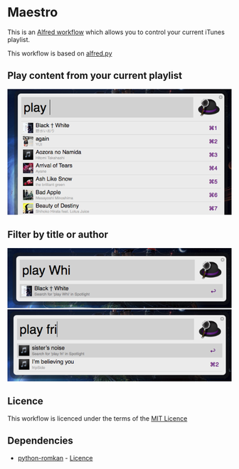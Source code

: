 Maestro
====================

This is an [Alfred workflow](http://alfredapp.com) which allows you to control your current iTunes playlist.

This workflow is based on [alfred.py](https://github.com/Kasoki/alfred.py)

## Play content from your current playlist
![play](screen_1.png)

## Filter by title or author
![title](screen_2.png)
![author](screen_3.png)

Licence
--------

This workflow is licenced under the terms of the [MIT Licence](http://opensource.org/licenses/MIT)

Dependencies
------------

* [python-romkan](https://pypi.python.org/pypi/romkan) - [Licence](romkan_LICENCE)